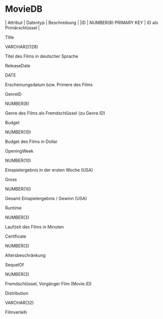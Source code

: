 # MovieDB

| Attribut | Datentyp | Beschreibung |
|ID  | NUMBER(8) PRIMARY KEY | ID als Primärschlüssel |

Title

VARCHAR2(128)

Titel des Films in deutscher Sprache

ReleaseDate

DATE

Erscheinungsdatum bzw. Primere des Films

GenreID

NUMBER(8)

Genre des Films als Fremdschlüssel (zu Genre.ID)

Budget

NUMBER(10)

Budget des Films in Dollar

OpeningWeek

NUMBER(10)

Einspielergebnis in der ersten Woche (USA)

Gross

NUMBER(10)

Gesamt Einspielergebnis / Gewinn (USA)

Runtime

NUMBER(3)

Laufzeit des Films in Minuten

Certificate

NUMBER(3)

Altersbeschränkung

SequelOf

NUMBER(3)

Fremdschlüssel, Vorgänger Film (Movie.ID)

Distribution

VARCHAR(32)

Filmverleih

